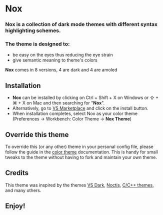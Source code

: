 # **Nox**

### **Nox** is a collection of dark mode themes with different syntax highlighting schemes.


### The theme is designed to:

* be easy on the eyes thus reducing the eye strain
* give semantic meaning to theme's colors

**Nox** comes in 8 versions, 4 are dark and 4 are amoled

## Installation

* **Nox** can be installed by clicking on Ctrl + Shift + X on Windows or ⇧ + ⌘ + X on Mac and then searching for "**Nox**".
* Alternatively, go to [VS Marketplace](https://marketplace.visualstudio.com/items?itemName=Agamjot-Singh.nox-theme) and click on the install button.
* When installation completes, select Nox as your color theme (Preferences → Workbench: Color Theme → **Nox Theme**)

## Override this theme

To override this (or any other) theme in your personal config file, please follow the guide in the [color theme](https://code.visualstudio.com/api/extension-guides/color-theme) documentation. This is handy for small tweaks to the theme without having to fork and maintain your own theme.

## Credits

This theme was inspired by the themes 
[VS Dark](https://github.com/Microsoft/vscode/tree/main/extensions/theme-defaults/themes), 
[Noctis](https://github.com/liviuschera/noctis), 
[C/C++ themes](https://github.com/microsoft/vscode-cpptools/tree/main/Themes),
and many others.


## **Enjoy!**
